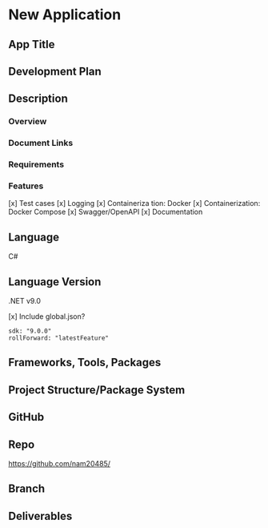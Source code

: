 # New Application

## App Title

## Development Plan

## Description

### Overview

### Document Links

### Requirements

### Features

[x] Test cases
[x] Logging
[x] Containeriza tion: Docker
[x] Containerization: Docker Compose
[x] Swagger/OpenAPI
[x] Documentation

## Language

C#

## Language Version

.NET v9.0

[x] Include global.json?

```
sdk: "9.0.0"
rollForward: "latestFeature"
```

## Frameworks, Tools, Packages

## Project Structure/Package System

## GitHub

## Repo

<https://github.com/nam20485/>

## Branch

## Deliverables
